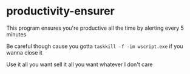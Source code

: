 # productivity-ensurer
This program ensures you're productive all the time by alerting every 5 minutes

Be careful though cause you gotta `taskkill -f -im wscript.exe` if you wanna close it

Use it all you want sell it all you want whatever I don't care
